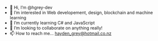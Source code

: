 - 👋 Hi, I’m @hgrey-dev
- 👀 I’m interested in Web developement, design, blockchain and machine learning
- 🌱 I’m currently learning C# and JavaScript
- 💞️ I’m looking to collaborate on anything really!
- 📫 How to reach me... hayden_grey@hotmail.co.nz

<!---
hgrey-dev/hgrey-dev is a ✨ special ✨ repository because its `README.md` (this file) appears on your GitHub profile.
You can click the Preview link to take a look at your changes.
--->
